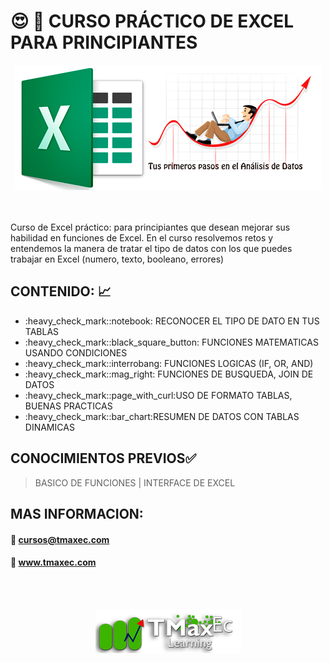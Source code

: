 # :heart_eyes: :necktie: CURSO PRÁCTICO DE EXCEL PARA PRINCIPIANTES
<div align="center">
<img src="https://github.com/bluesfer2007/Excel_InicialDatos/blob/main/img/logo_tmaxec_excel.png" alt="LogoTmaxec">
</div>
<br>
</br>
<p>
Curso de Excel práctico: para principiantes que desean mejorar sus habilidad en funciones de Excel. En el curso resolvemos retos y entendemos la manera de tratar el tipo de datos con los que puedes trabajar en Excel (numero, texto, booleano, errores)
</p>


## CONTENIDO: :chart_with_upwards_trend:

<ul>
<li>:heavy_check_mark::notebook: RECONOCER EL TIPO DE DATO EN TUS TABLAS</li>
<li>:heavy_check_mark::black_square_button: FUNCIONES MATEMATICAS USANDO CONDICIONES  </li>
<li>:heavy_check_mark::interrobang: FUNCIONES LOGICAS (IF, OR, AND)</li>
<li>:heavy_check_mark::mag_right: FUNCIONES DE BUSQUEDA, JOIN DE DATOS</li>
<li>:heavy_check_mark::page_with_curl:USO DE FORMATO TABLAS, BUENAS PRACTICAS</li>
<li>:heavy_check_mark::bar_chart:RESUMEN DE DATOS CON TABLAS DINAMICAS</li>

</ul>

## CONOCIMIENTOS PREVIOS:white_check_mark:
>BASICO DE FUNCIONES | INTERFACE DE EXCEL

## MAS INFORMACION:
#### :email: cursos@tmaxec.com
#### :postbox: www.tmaxec.com

<br></br>
<line> </line>
<div align="center">
<img src="https://github.com/bluesfer2007/Excel_InicialDatos/blob/main/img/logo_tmaxec.png" alt="LogoTmaxec">
</div>


